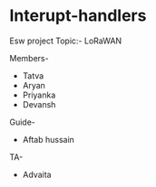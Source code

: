# Interupt-handlers
Esw project
Topic:- LoRaWAN

Members-
- Tatva 
- Aryan
- Priyanka
- Devansh

Guide-
- Aftab hussain

TA-
- Advaita
